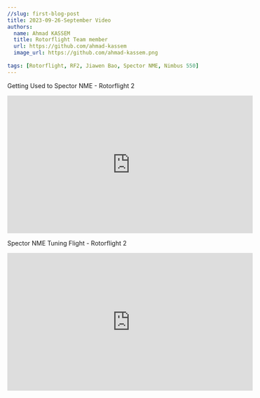 ```yaml
---
//slug: first-blog-post
title: 2023-09-26-September Video
authors:
  name: Ahmad KASSEM
  title: Rotorflight Team member
  url: https://github.com/ahmad-kassem
  image_url: https://github.com/ahmad-kassem.png
  
tags: [Rotorflight, RF2, Jiawen Bao, Spector NME, Nimbus 550]
---
```


Getting Used to Spector NME - Rotorflight 2
<iframe width="560" height="315" src="https://www.youtube.com/embed/dmfODrX9ji4?si=HCho5zduIC9CpApY" title="YouTube video player" frameborder="0" allow="accelerometer; autoplay; clipboard-write; encrypted-media; gyroscope; picture-in-picture; web-share; fullscreen" allowfullscreen></iframe>

Spector NME Tuning Flight - Rotorflight 2
<iframe width="560" height="315" src="https://www.youtube.com/embed/DVUC8d4bHWg?si=rJK1JbC7imUXN9Az" title="YouTube video player" frameborder="0" allow="accelerometer; autoplay; clipboard-write; encrypted-media; gyroscope; picture-in-picture; web-share; fullscreen" allowfullscreen></iframe>



